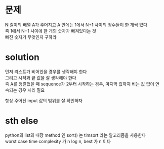 # 문제

N 길이의 배열 A가 주어지고 A 안에는 1에서 N+1 사이의 정수들이 한 개씩 있다  
즉 1에서 N+1 사이에 한 개의 숫자가 빠져있다는 것  
빠진 숫자가 무엇인지 구하라  

# solution 

먼저 리스트가 비어있을 경우를 생각해야 한다  
그리고 시작과 끝 값을 잘 생각해야 한다  
즉 A를 정렬했을 때 sequence가 2부터 시작하는 경우, 마지막 값까지 비는 값 없이 연속되는 경우 처리 필요  

항상 주어진 input 값의 범위를 잘 확인하자  

# sth else

python의 list의 내장 method 인 sort() 는 timsort 라는 알고리즘을 사용한다  
worst case time complexity 가 n log n, best 가 n 이다  